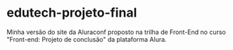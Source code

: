 # edutech-projeto-final
Minha versão do site da Aluraconf proposto na trilha de Front-End no curso "Front-end: Projeto de conclusão" da plataforma Alura.
